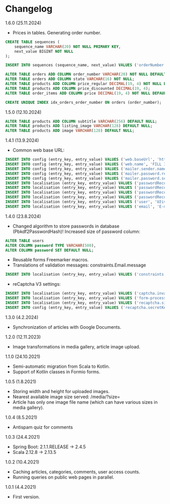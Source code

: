 # Changelog

1.6.0 (25.11.2024)

* Prices in tables. Generating order number.
```sql
CREATE TABLE sequences (
    sequence_name VARCHAR(20) NOT NULL PRIMARY KEY,
    next_value BIGINT NOT NULL
);

INSERT INTO sequences (sequence_name, next_value) VALUES ('orderNumber', 1);

ALTER TABLE orders ADD COLUMN order_number VARCHAR(20) NOT NULL DEFAULT '22411251';
ALTER TABLE orders ADD COLUMN state VARCHAR(16) NOT NULL;
ALTER TABLE products ADD COLUMN price_regular DECIMAL(19, 4) NOT NULL DEFAULT 0;
ALTER TABLE products ADD COLUMN price_discounted DECIMAL(19, 4);
ALTER TABLE order_items ADD COLUMN price DECIMAL(19, 4) NOT NULL DEFAULT 0;

CREATE UNIQUE INDEX idx_orders_order_number ON orders (order_number);
```

1.5.0 (12.10.2024)

```sql
ALTER TABLE products ADD COLUMN subtitle VARCHAR(256) DEFAULT NULL;
ALTER TABLE products ADD listing_image VARCHAR(128) DEFAULT NULL;
ALTER TABLE products ADD image VARCHAR(128) DEFAULT NULL;
```

1.4.1 (13.9.2024)
* Common web base URL:
```sql
INSERT INTO config (entry_key, entry_value) VALUES ('web.baseUrl', 'http://localhost:8080');
INSERT INTO config (entry_key, entry_value) VALUES ('web.name', 'FILL IN YOUR WEB NAME');
INSERT INTO config (entry_key, entry_value) VALUES ('mailer.sender.name', 'Radek Beran');
INSERT INTO config (entry_key, entry_value) VALUES ('mailer.password.recovery.subject', 'Obnova hesla');
INSERT INTO config (entry_key, entry_value) VALUES ('mailer.password.setup.subject', 'Nastavení hesla');
INSERT INTO localisation (entry_key, entry_value) VALUES ('passwordRecovery.header', 'Zapomenuté heslo');
INSERT INTO localisation (entry_key, entry_value) VALUES ('passwordRecovery.instructions', 'Zadejte prosím Váš email, na který Vám zašleme odkaz pro obnovení hesla.');
INSERT INTO localisation (entry_key, entry_value) VALUES ('passwordRecovery.submit', 'Požádat o obnovu hesla');
INSERT INTO localisation (entry_key, entry_value) VALUES ('passwordRecovery.sent', 'Na zadaný email byl odeslán odkaz pro obnovení hesla. Zkontrolujte prosím svou emailovou schránku a pokračujte podle instrukcí v emailu.');
INSERT INTO localisation (entry_key, entry_value) VALUES ('user', 'Uživatel');
INSERT INTO localisation (entry_key, entry_value) VALUES ('email', 'E-mail');
```

1.4.0 (23.8.2024)
* Changed algorithm to store passwords in database (Pbkdf2PasswordHash)!
Increased size of password column:
```sql
ALTER TABLE users
ALTER COLUMN password TYPE VARCHAR(500),
ALTER COLUMN password SET DEFAULT NULL;
```

* Reusable forms Freemarker macros.
* Translations of validation messages: constraints.Email.message
```sql
INSERT INTO localisation (entry_key, entry_value) VALUES ('constraints.Email.message', 'Nevalidní email.');
```

* reCaptcha V3 settings:
```sql
INSERT INTO localisation (entry_key, entry_value) VALUES ('captcha.invalid', 'Nevalidní captcha (ochrana proti robotům). Zkuste prosím hýbat myší více jako člověk :-), nebo mě kontaktujte emailem.');
INSERT INTO localisation (entry_key, entry_value) VALUES ('form-processing.error', 'Chyba při zpracování formuláře. Zkuste to prosím později nebo mě kontaktujte emailem.');
INSERT INTO localisation (entry_key, entry_value) VALUES ('recaptcha.siteKey', '???');
INSERT INTO config (entry_key, entry_value) VALUES ('recaptcha.secretKey', '???');
```

1.3.0 (4.2.2024)
* Synchronization of articles with Google Documents.

1.2.0 (12.11.2023)
* Image transformations in media gallery, article image upload.

1.1.0 (24.10.2021)
* Semi-automatic migration from Scala to Kotlin.
* Support of Kotlin classes in Formio forms.

1.0.5 (1.8.2021)
* Storing width and height for uploaded images.
* Nearest available image size served: /media/<image-file-name>?size=<width>
* Article has only one image file name (which can have various sizes in media gallery).

1.0.4 (8.5.2021)
* Antispam quiz for comments

1.0.3 (24.4.2021)
* Spring Boot: 2.1.1.RELEASE -> 2.4.5
* Scala 2.12.8 -> 2.13.5

1.0.2 (10.4.2021)
* Caching articles, categories, comments, user access counts.
* Running queries on public web pages in parallel.

1.0.1 (4.4.2021)
* First version.
